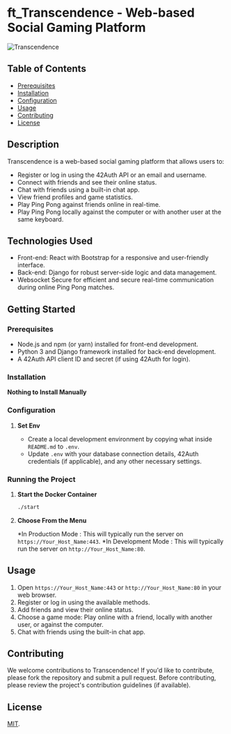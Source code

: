 # ft_Transcendence - Web-based Social Gaming Platform

![Transcendence](https://img.shields.io/badge/Transcendence-42_Project-blue)

## Table of Contents

- [Prerequisites](#prerequisites)
- [Installation](#installation)
- [Configuration](#Configuration)
- [Usage](#usage)
- [Contributing](#contributing)
- [License](#license)

## Description

Transcendence is a web-based social gaming platform that allows users to:

- Register or log in using the 42Auth API or an email and username.
- Connect with friends and see their online status.
- Chat with friends using a built-in chat app.
- View friend profiles and game statistics.
- Play Ping Pong against friends online in real-time.
- Play Ping Pong locally against the computer or with another user at the same keyboard.

## Technologies Used

- Front-end: React with Bootstrap for a responsive and user-friendly interface.
- Back-end: Django for robust server-side logic and data management.
- Websocket Secure for efficient and secure real-time communication during online Ping Pong matches.

## Getting Started

### Prerequisites

- Node.js and npm (or yarn) installed for front-end development.
- Python 3 and Django framework installed for back-end development.
- A 42Auth API client ID and secret (if using 42Auth for login).

### Installation

**Nothing to Install Manually**


### Configuration

1. **Set Env**

   - Create a local development environment by copying what inside `README.md` to `.env`.
   - Update `.env` with your database connection details, 42Auth credentials (if applicable), and any other necessary settings.

### Running the Project

1. **Start the Docker Container**

   ```bash
   ./start
   ```
2. **Choose From the Menu**
  
   *In Production Mode : This will typically run the server on `https://Your_Host_Name:443`.
   *In Development Mode : This will typically run the server on `http://Your_Host_Name:80`.

## Usage

1. Open `https://Your_Host_Name:443` or `http://Your_Host_Name:80` in your web browser.
2. Register or log in using the available methods.
3. Add friends and view their online status.
4. Choose a game mode: Play online with a friend, locally with another user, or against the computer.
5. Chat with friends using the built-in chat app.

## Contributing

We welcome contributions to Transcendence! If you'd like to contribute, please fork the repository and submit a pull request. Before contributing, please review the project's contribution guidelines (if available).

## License

[MIT](https://github.com/s-sergiu/ft_transcendence/blob/master/LICENSE).
